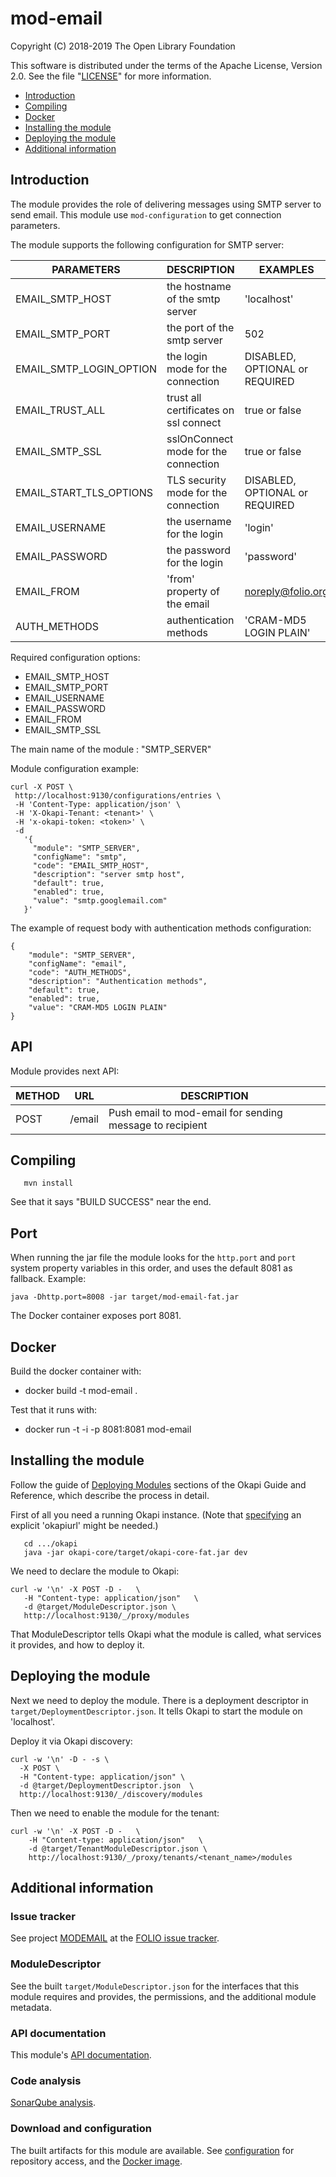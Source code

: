 # mod-email

Copyright (C) 2018-2019 The Open Library Foundation

This software is distributed under the terms of the Apache License,
Version 2.0. See the file "[LICENSE](LICENSE)" for more information.

<!-- ../../okapi/doc/md2toc -l 2 -h 4 README.md -->
* [Introduction](#introduction)
* [Compiling](#compiling)
* [Docker](#docker)
* [Installing the module](#installing-the-module)
* [Deploying the module](#deploying-the-module)
* [Additional information](#additional-information)

## Introduction

The module provides the role of delivering messages using SMTP server to send email.
This module use `mod-configuration` to get connection parameters.

The module supports the following configuration for SMTP server:

 |  PARAMETERS              |  DESCRIPTION                           |  EXAMPLES                      |
 |--------------------------|----------------------------------------|--------------------------------|
 |  EMAIL_SMTP_HOST         |  the hostname of the smtp server       | 'localhost'                    |
 |  EMAIL_SMTP_PORT         |  the port of the smtp server           | 502                            |
 |  EMAIL_SMTP_LOGIN_OPTION |  the login mode for the connection     | DISABLED, OPTIONAL or REQUIRED |
 |  EMAIL_TRUST_ALL         |  trust all certificates on ssl connect | true or false                  |
 |  EMAIL_SMTP_SSL          |  sslOnConnect mode for the connection  | true or false                  |
 |  EMAIL_START_TLS_OPTIONS |  TLS security mode for the connection  | DISABLED, OPTIONAL or REQUIRED |
 |  EMAIL_USERNAME          |  the username for the login            | 'login'                        |
 |  EMAIL_PASSWORD          |  the password for the login            | 'password'                     |
 |  EMAIL_FROM              |  'from' property of the email          | noreply@folio.org              |
 |  AUTH_METHODS            |  authentication methods                | 'CRAM-MD5 LOGIN PLAIN'         |


 Required configuration options:
  * EMAIL_SMTP_HOST
  * EMAIL_SMTP_PORT
  * EMAIL_USERNAME
  * EMAIL_PASSWORD
  * EMAIL_FROM
  * EMAIL_SMTP_SSL

 The main name of the module : "SMTP_SERVER"

 Module configuration example:

 ```
curl -X POST \
  http://localhost:9130/configurations/entries \
  -H 'Content-Type: application/json' \
  -H 'X-Okapi-Tenant: <tenant>' \
  -H 'x-okapi-token: <token>' \
  -d
    '{
      "module": "SMTP_SERVER",
      "configName": "smtp",
      "code": "EMAIL_SMTP_HOST",
      "description": "server smtp host",
      "default": true,
      "enabled": true,
      "value": "smtp.googlemail.com"
    }'
 ```

 The example of request body with authentication methods configuration:

 ```
 {
     "module": "SMTP_SERVER",
     "configName": "email",
     "code": "AUTH_METHODS",
     "description": "Authentication methods",
     "default": true,
     "enabled": true,
     "value": "CRAM-MD5 LOGIN PLAIN"
 }
 ```

## API

Module provides next API:

 | METHOD |  URL                          | DESCRIPTION                                                       |
 |--------|-------------------------------|-------------------------------------------------------------------|
 | POST   | /email                        | Push email to mod-email for sending message to recipient          |


## Compiling

```
   mvn install
```

See that it says "BUILD SUCCESS" near the end.

## Port

When running the jar file the module looks for the `http.port` and `port`
system property variables in this order, and uses the default 8081 as fallback. Example:

`java -Dhttp.port=8008 -jar target/mod-email-fat.jar`

The Docker container exposes port 8081.

## Docker
Build the docker container with:

  * docker build -t mod-email .

Test that it runs with:

  * docker run -t -i -p 8081:8081 mod-email

## Installing the module

Follow the guide of
[Deploying Modules](https://github.com/folio-org/okapi/blob/master/doc/guide.md#example-1-deploying-and-using-a-simple-module)
sections of the Okapi Guide and Reference, which describe the process in detail.

First of all you need a running Okapi instance.
(Note that [specifying](../README.md#setting-things-up) an explicit 'okapiurl' might be needed.)

```
   cd .../okapi
   java -jar okapi-core/target/okapi-core-fat.jar dev
```

We need to declare the module to Okapi:

```
curl -w '\n' -X POST -D -   \
   -H "Content-type: application/json"   \
   -d @target/ModuleDescriptor.json \
   http://localhost:9130/_/proxy/modules
```

That ModuleDescriptor tells Okapi what the module is called, what services it
provides, and how to deploy it.

## Deploying the module

Next we need to deploy the module. There is a deployment descriptor in
`target/DeploymentDescriptor.json`. It tells Okapi to start the module on 'localhost'.

Deploy it via Okapi discovery:

```
curl -w '\n' -D - -s \
  -X POST \
  -H "Content-type: application/json" \
  -d @target/DeploymentDescriptor.json  \
  http://localhost:9130/_/discovery/modules
```

Then we need to enable the module for the tenant:

```
curl -w '\n' -X POST -D -   \
    -H "Content-type: application/json"   \
    -d @target/TenantModuleDescriptor.json \
    http://localhost:9130/_/proxy/tenants/<tenant_name>/modules
```

## Additional information

### Issue tracker

See project [MODEMAIL](https://issues.folio.org/browse/MODEMAIL)
at the [FOLIO issue tracker](https://dev.folio.org/guidelines/issue-tracker/).

### ModuleDescriptor

See the built `target/ModuleDescriptor.json` for the interfaces that this module
requires and provides, the permissions, and the additional module metadata.

### API documentation

This module's [API documentation](https://dev.folio.org/reference/api/#mod-email).

### Code analysis

[SonarQube analysis](https://sonarcloud.io/dashboard?id=org.folio%3Amod-email).

### Download and configuration

The built artifacts for this module are available.
See [configuration](https://dev.folio.org/download/artifacts) for repository access,
and the [Docker image](https://hub.docker.com/r/folioorg/mod-email/).

